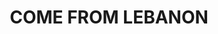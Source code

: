 ---
capo: 0
id: 0
lang: en-us
page: '269'
step: ele
subtitle: ''
tags: []
title: COME FROM LEBANON
---